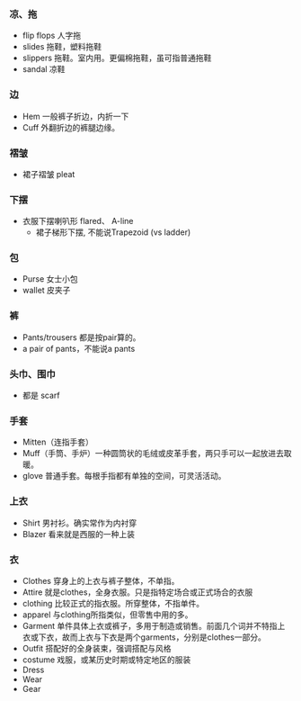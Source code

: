 ### 凉、拖
- flip flops 人字拖
- slides 拖鞋，塑料拖鞋
- slippers 拖鞋。室内用。更偏棉拖鞋，虽可指普通拖鞋
- sandal 凉鞋

### 边
- Hem 一般裤子折边，内折一下
- Cuff 外翻折边的裤腿边缘。

### 褶皱
- 裙子褶皱 pleat

### 下摆
- 衣服下摆喇叭形 flared、 A-line
  - 裙子梯形下摆, 不能说Trapezoid (vs ladder)

### 包
- Purse 女士小包
- wallet 皮夹子

### 裤
-  Pants/trousers 都是按pair算的。
  - a pair of pants，不能说a pants

### 头巾、围巾
-  都是 scarf

### 手套
- Mitten（连指手套）
- Muff（手筒、手炉）一种圆筒状的毛绒或皮革手套，两只手可以一起放进去取暖。
- glove 普通手套。每根手指都有单独的空间，可灵活活动。

### 上衣
- Shirt 男衬衫。确实常作为内衬穿
- Blazer 看来就是西服的一种上装

### 衣
- Clothes 穿身上的上衣与裤子整体，不单指。
- Attire 就是clothes，全身衣服。只是指特定场合或正式场合的衣服
- clothing 比较正式的指衣服。所穿整体，不指单件。
- apparel 与clothing所指类似，但零售中用的多。
- Garment 单件具体上衣或裤子，多用于制造或销售。前面几个词并不特指上衣或下衣，故而上衣与下衣是两个garments，分别是clothes一部分。
- Outfit 搭配好的全身装束，强调搭配与风格
- costume 戏服，或某历史时期或特定地区的服装
- Dress
- Wear
- Gear
